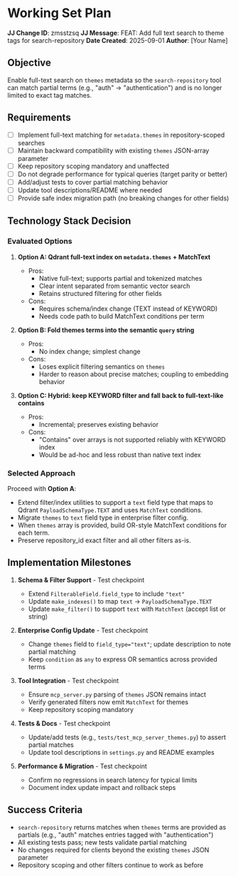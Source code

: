 # Working Set Plan

**JJ Change ID**: zmsstzsq
**JJ Message**: FEAT: Add full text search to theme tags for search-repository
**Date Created**: 2025-09-01
**Author**: [Your Name]

## Objective
Enable full-text search on `themes` metadata so the `search-repository` tool can match partial terms (e.g., "auth" → "authentication") and is no longer limited to exact tag matches.

## Requirements
- [ ] Implement full-text matching for `metadata.themes` in repository-scoped searches
- [ ] Maintain backward compatibility with existing `themes` JSON-array parameter
- [ ] Keep repository scoping mandatory and unaffected
- [ ] Do not degrade performance for typical queries (target parity or better)
- [ ] Add/adjust tests to cover partial matching behavior
- [ ] Update tool descriptions/README where needed
- [ ] Provide safe index migration path (no breaking changes for other fields)

## Technology Stack Decision
### Evaluated Options
1. **Option A: Qdrant full-text index on `metadata.themes` + MatchText**
   - Pros:
     - Native full-text; supports partial and tokenized matches
     - Clear intent separated from semantic vector search
     - Retains structured filtering for other fields
   - Cons:
     - Requires schema/index change (TEXT instead of KEYWORD)
     - Needs code path to build MatchText conditions per term

2. **Option B: Fold themes terms into the semantic `query` string**
   - Pros:
     - No index change; simplest change
   - Cons:
     - Loses explicit filtering semantics on `themes`
     - Harder to reason about precise matches; coupling to embedding behavior

3. **Option C: Hybrid: keep KEYWORD filter and fall back to full-text-like contains**
   - Pros:
     - Incremental; preserves existing behavior
   - Cons:
     - "Contains" over arrays is not supported reliably with KEYWORD index
     - Would be ad-hoc and less robust than native text index

### Selected Approach
Proceed with **Option A**:
- Extend filter/index utilities to support a `text` field type that maps to Qdrant `PayloadSchemaType.TEXT` and uses `MatchText` conditions.
- Migrate `themes` to `text` field type in enterprise filter config.
- When `themes` array is provided, build OR-style MatchText conditions for each term.
- Preserve repository_id exact filter and all other filters as-is.

## Implementation Milestones
1. **Schema & Filter Support** - Test checkpoint
   - Extend `FilterableField.field_type` to include `"text"`
   - Update `make_indexes()` to map `text` → `PayloadSchemaType.TEXT`
   - Update `make_filter()` to support `text` with `MatchText` (accept list or string)

2. **Enterprise Config Update** - Test checkpoint
   - Change `themes` field to `field_type="text"`; update description to note partial matching
   - Keep `condition` as `any` to express OR semantics across provided terms

3. **Tool Integration** - Test checkpoint
   - Ensure `mcp_server.py` parsing of `themes` JSON remains intact
   - Verify generated filters now emit `MatchText` for themes
   - Keep repository scoping mandatory

4. **Tests & Docs** - Test checkpoint
   - Update/add tests (e.g., `tests/test_mcp_server_themes.py`) to assert partial matches
   - Update tool descriptions in `settings.py` and README examples

5. **Performance & Migration** - Test checkpoint
   - Confirm no regressions in search latency for typical limits
   - Document index update impact and rollback steps

## Success Criteria
- `search-repository` returns matches when `themes` terms are provided as partials (e.g., "auth" matches entries tagged with "authentication")
- All existing tests pass; new tests validate partial matching
- No changes required for clients beyond the existing `themes` JSON parameter
- Repository scoping and other filters continue to work as before
